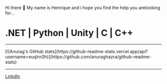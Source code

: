 Hi there 👋
  My name is Henrique and i hope you find the help you arelooking for...

<h1>.NET | Python | Unity | C | C++</h1>

<hr>
  [![Anurag's GitHub stats](https://github-readme-stats.vercel.app/api?username=euqIrn3h)](https://github.com/anuraghazra/github-readme-stats)
<hr>
<a href="https://www.linkedin.com/in/henrique-rodrigues-750951226/">LinkdIn</a>

